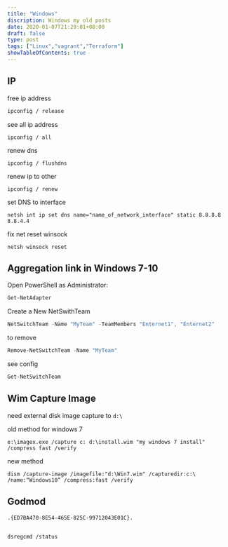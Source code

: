 ```yaml
---
title: "Windows"
discription: Windows my old posts
date: 2020-01-07T21:29:01+08:00 
draft: false
type: post
tags: ["Linux","vagrant","Terraform"]
showTableOfContents: true
--- 
```





## IP

free ip address
```cmd
ipconfig / release
```

see all ip address
```
ipconfig / all
```
renew dns
```
ipconfig / flushdns
```
renew ip to other
```
ipconfig / renew
```

set DNS to interface
```
netsh int ip set dns name="name_of_network_interface" static 8.8.8.8 8.8.4.4

```

fix net reset winsock 
```
netsh winsock reset
```

## Aggregation link in Windows 7-10 

Open PowerShell as Administrator: 
```powershell
Get-NetAdapter
```
Create a New NetSwithTeam
```powershell
NetSwitchTeam -Name "MyTeam" -TeamMembers "Enternet1", "Enternet2"
```

to remove
```powershell
Remove-NetSwitchTeam -Name "MyTeam"
```
see config
```powershell
Get-NetSwitchTeam
```


## Wim Capture Image

need external disk image capture to `d:\`

old method for windows 7
```
e:\imagex.exe /capture c: d:\install.wim "my windows 7 install" /compress fast /verify
```
new method
```
dism /capture-image /imagefile:"d:\Win7.wim" /capturedir:c:\ /name:“Windows10” /compress:fast /verify 
```
## Godmod

```
.{ED7BA470-8E54-465E-825C-99712043E01C}.
```


## 

```
dsregcmd /status
```